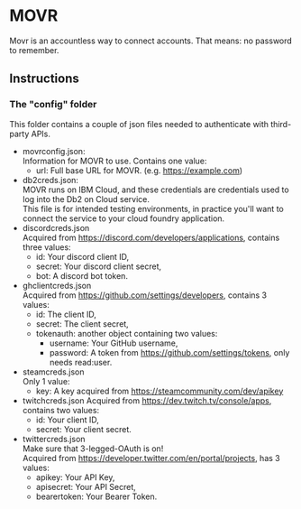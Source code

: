 # MOVR

Movr is an accountless way to connect accounts. That means: no password to remember.

## Instructions

### The "config" folder

This folder contains a couple of json files needed to authenticate with third-party APIs.

- movrconfig.json:  
Information for MOVR to use. Contains one value:
    - url: Full base URL for MOVR. (e.g. https://example.com)
- db2creds.json:  
MOVR runs on IBM Cloud, and these credentials are credentials used to log into the Db2 on Cloud service.  
This file is for intended testing environments, in practice you'll want to connect the service to your cloud foundry application.
- discordcreds.json  
Acquired from https://discord.com/developers/applications, contains three values:  
    - id: Your discord client ID,
    - secret: Your discord client secret,
    - bot: A discord bot token.
- ghclientcreds.json  
Acquired from https://github.com/settings/developers, contains 3 values:
    - id: The client ID,
    - secret: The client secret,
    - tokenauth: another object containing two values:
        - username: Your GitHub username,
        - password: A token from https://github.com/settings/tokens, only needs read:user.
- steamcreds.json  
Only 1 value:
    - key: A key acquired from https://steamcommunity.com/dev/apikey
- twitchcreds.json
Acquired from https://dev.twitch.tv/console/apps, contains two values:
    - id: Your client ID,
    - secret: Your client secret.
- twittercreds.json  
Make sure that 3-legged-OAuth is on!  
Acquired from https://developer.twitter.com/en/portal/projects, has 3 values:
    - apikey: Your API Key,
    - apisecret: Your API Secret,
    - bearertoken: Your Bearer Token.
